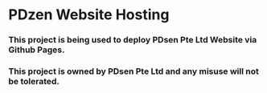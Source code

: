 # PDzen Website Hosting
### This project is being used to deploy PDsen Pte Ltd Website via Github Pages.
### This project is owned by PDsen Pte Ltd and any misuse will not be tolerated.
